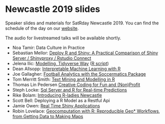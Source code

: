 # Newcastle 2019 slides

Speaker slides and materials for SatRday Newcastle 2019. You can find the schedule of the day on our [website](https://newcastle2019.satrdays.org/).

The audio for livestreamed talks will be available shortly.

* Noa Tamir: Data Culture in Practice
* Sebastian Mellor: [Deploy R and Shiny: A Practical Comparison of Shiny Server / Shinyproxy / Rstudio Connect](https://github.com/satRdays/newcastle2019-slides/blob/master/02-mellor-deploy-r.pdf)
* Jelena Ilic: [Modelling, Tidyverse Way](https://github.com/satRdays/newcastle2019-slides/blob/master/03-ilic-modelling-tidyverse.pdf) ([R script](https://github.com/satRdays/newcastle2019-slides/blob/master/03-ilic-modelling-tidyverse-script.R))
* Dean Allsopp: [Interpretable Machine Learning with R](https://github.com/satRdays/newcastle2019-slides/blob/master/04-allsopp-interpretable-ml.pdf)
* Joe Gallagher: [Football Analytics with the Soccermatics Package](https://github.com/satRdays/newcastle2019-slides/blob/master/05-gallagher-football.pdf)
* Tom Merritt Smith: [Text Mining and Modelling in R](https://github.com/satRdays/newcastle2019-slides/blob/master/06-smith-text-mining.pdf)
* Thomas Lin Pedersen [Creative Coding for Fun and (Non)Profit](https://www.data-imaginist.com/slides/srd_newcastle2019/assets/player/keynotedhtmlplayer)
* Steph Locke: [Sql Server and R for Real-time Predictions](https://itsalocke.com/slides/microsoftmlserver#/)
* Rike Bolam: [Introducing R-ladies Newcastle](https://github.com/satRdays/newcastle2019-slides/blob/master/09-bolam-rladies.pdf)
* Scott Bell: Deploying a R Model as a Restful Api
* Jamie Owen: [Real Time Shiny Applications](https://github.com/satRdays/newcastle2019-slides/blob/master/11-owen-shiny-sockets.pdf)
* Robin Lovelace: [Geocomputation with R: Reproducible Geo* Workflows, from Getting Data to Making Maps](e)
